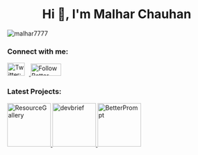 <h1 align="center">Hi 👋, I'm Malhar Chauhan</h1>

<p align="left"> <img src="https://komarev.com/ghpvc/?username=malhar7777&label=Profile%20views&color=0e75b6&style=flat" alt="malhar7777" /> </p>

### Connect with me:

<p align="left">
  <a href="https://twitter.com/malhar_7" target="_blank" rel="noopener noreferrer">
    <img
      src="https://raw.githubusercontent.com/rahuldkjain/github-profile-readme-generator/master/src/images/icons/Social/twitter.svg"
      alt="Twitter: malhar_7"
      width="40"
      height="30"
      style="margin-right: 10px;"
    />
  </a>
    <a href="https://www.producthunt.com/products/better-prompt?utm_source=badge-follow&utm_medium=badge&utm_source=badge-better-prompt" target="_blank" rel="noopener noreferrer">
    <img
      src="https://api.producthunt.com/widgets/embed-image/v1/follow.svg?product_id=1065968&theme=dark&size=small"
      alt="Follow Better Prompt on Product Hunt"
      width="70"
      height="28"
    />
  </a>
  </p>

### Latest Projects:
<p align="left">


  <a href="https://www.resourcegallery.xyz">
  <img src="https://ik.imagekit.io/zh57cbpyz/ProjectImages/Github%20Badges/Frame%2032.png?updatedAt=1750081448742"
      alt="ResourceGallery"
    width="100px"

</a>
    <a href="https://www.devbrief.xyz/">
  <img src="https://ik.imagekit.io/zh57cbpyz/ProjectImages/Github%20Badges/Frame%2031-1.png?updatedAt=1750081448730"
      alt="devbrief"
      width="100px"

</a>
    
<a href="https://betterprompt-gen.vercel.app/">
  <img src="https://ik.imagekit.io/zh57cbpyz/ProjectImages/Github%20Badges/Frame%2031.png?updatedAt=1750081448644"
      alt="BetterPrompt"
    width="100px"

</a>
    
</p>
